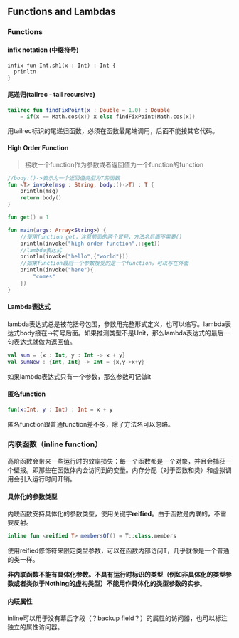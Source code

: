## Functions and Lambdas

### Functions

#### infix notation (中缀符号)

```
infix fun Int.sh1(x : Int) : Int {
  prinltn
}
```

#### 尾递归(tailrec - tail recursive)

```kotlin
tailrec fun findFixPoint(x : Double = 1.0) : Double 
	= if(x == Math.cos(x)) x else findFixPoint(Math.cos(x))
```

用tailrec标识的尾递归函数，必须在函数最尾端调用，后面不能接其它代码。

#### High Order Function

> 接收一个function作为参数或者返回值为一个function的function

```kotlin
//body:()->表示为一个返回值类型为T的函数
fun <T> invoke(msg : String, body:()->T) : T {
    println(msg)
    return body()
}

fun get() = 1

fun main(args: Array<String>) {
    //使用function get，注意前面的两个冒号，方法名后面不需要()
    println(invoke("high order function",::get))
    //lambda表达式
    println(invoke("hello",{"world"}))
  	//如果function最后一个参数接受的是一个function，可以写在外面
    println(invoke("here"){
        "comes"
    })
}
```

#### Lambda表达式

lambda表达式总是被花括号包围，参数用完整形式定义，也可以缩写。lambda表达式body接在->符号后面。如果推测类型不是Unit，那么lambda表达式的最后一句表达式就做为返回值。

```kotlin
val sum = {x : Int, y : Int -> x + y}
val sumNew : {Int, Int} -> Int = {x,y->x+y}
```

如果lambda表达式只有一个参数，那么参数可记做it

#### 匿名function

```kotlin
fun(x:Int, y : Int) : Int = x + y
```

匿名function跟普通function差不多，除了方法名可以忽略。

### 内联函数（inline function）

高阶函数会带来一些运行时的效率损失：每一个函数都是一个对象，并且会捕获一个壁报。即那些在函数体内会访问到的变量。内存分配（对于函数和类）和虚拟调用会引入运行时间开销。

#### 具体化的参数类型

内联函数支持具体化的参数类型，使用关键字**reified**。由于函数是内联的，不需要反射。

```kotlin
inline fun <reified T> membersOf() = T::class.members
```

使用reified修饰符来限定类型参数，可以在函数内部访问T，几乎就像是一个普通的类一样。

**非内联函数不能有具体化参数。不具有运行时标识的类型（例如非具体化的类型参数或者类似于Nothing的虚构类型）不能用作具体化的类型参数的实参**。

#### 内联属性

inline可以用于没有幕后字段（？backup field？）的属性的访问器，也可以标注独立的属性访问器。